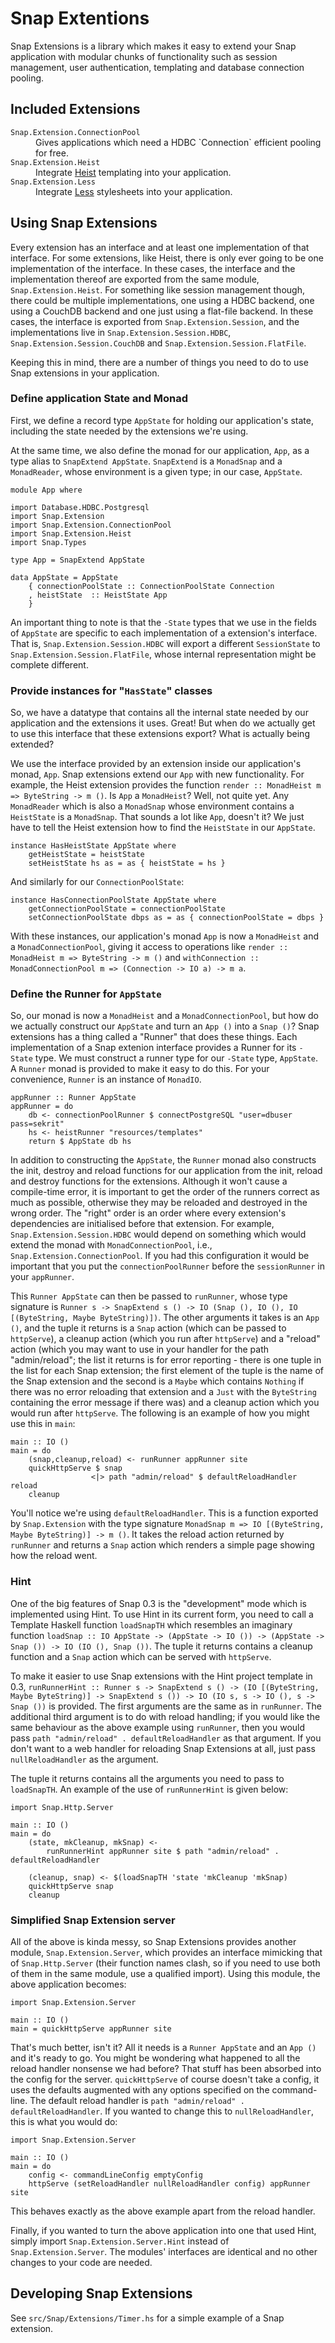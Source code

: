 # Snap Extentions

Snap Extensions is a library which makes it easy to extend your Snap
application with modular chunks of functionality such as session management,
user authentication, templating and database connection pooling.

## Included Extensions

<dl>
  <dt><code>Snap.Extension.ConnectionPool</code></dt>
  <dd>Gives applications which need a HDBC `Connection` efficient pooling for
    free.
  </dd>
  <dt><code>Snap.Extension.Heist</code></dt>
  <dd>Integrate
    <a href="http://snapframework.com/docs/tutorials/heist">Heist</a>
    templating into your application.</dd>
  <dt><code>Snap.Extension.Less</code></dt>
  <dd>Integrate <a href="http://lesscss.org">Less</a> stylesheets into your
    application.
  </dd>
</dl>

## Using Snap Extensions

Every extension has an interface and at least one implementation of that
interface. For some extensions, like Heist, there is only ever going to be
one implementation of the interface. In these cases, the interface and the
implementation thereof are exported from the same module,
`Snap.Extension.Heist`. For something like session management though, there
could be multiple implementations, one using a HDBC backend, one using a
CouchDB backend and one just using a flat-file backend. In these cases, the
interface is exported from `Snap.Extension.Session`, and the implementations
live in `Snap.Extension.Session.HDBC`, `Snap.Extension.Session.CouchDB` and
`Snap.Extension.Session.FlatFile`.

Keeping this in mind, there are a number of things you need to do to use
Snap extensions in your application.

### Define application State and Monad

First, we define a record type `AppState` for holding our application's state,
including the state needed by the extensions we're using.

At the same time, we also define the monad for our application, `App`, as a
type alias to `SnapExtend AppState`. `SnapExtend` is a `MonadSnap` and a
`MonadReader`, whose environment is a given type; in our case,
`AppState`.

    module App where
    
    import Database.HDBC.Postgresql
    import Snap.Extension
    import Snap.Extension.ConnectionPool
    import Snap.Extension.Heist
    import Snap.Types
    
    type App = SnapExtend AppState
    
    data AppState = AppState
        { connectionPoolState :: ConnectionPoolState Connection
        , heistState  :: HeistState App
        }

An important thing to note is that the `-State` types that we use in the 
fields of `AppState` are specific to each implementation of a extension's
interface. That is, `Snap.Extension.Session.HDBC` will export a different
`SessionState` to `Snap.Extension.Session.FlatFile`, whose internal
representation might be complete different.

### Provide instances for "`HasState`" classes

So, we have a datatype that contains all the internal state needed by our
application and the extensions it uses. Great! But when do we actually
get to use this interface that these extensions export? What is actually being
extended?

We use the interface provided by an extension inside our application's monad,
`App`. Snap extensions extend our `App` with new functionality. For example,
the Heist extension provides the function
`render :: MonadHeist m => ByteString -> m ()`. Is `App` a `MonadHeist`? Well,
not quite yet. Any `MonadReader` which is also a `MonadSnap` whose environment
contains a `HeistState` is a `MonadSnap`. That sounds a lot like `App`,
doesn't it? We just have to tell the Heist extension how to find the
`HeistState` in our `AppState`.

    instance HasHeistState AppState where
        getHeistState = heistState
        setHeistState hs as = as { heistState = hs }

And similarly for our `ConnectionPoolState`:

    instance HasConnectionPoolState AppState where
        getConnectionPoolState = connectionPoolState
        setConnectionPoolState dbps as = as { connectionPoolState = dbps }

With these instances, our application's monad `App` is now a `MonadHeist` and
a `MonadConnectionPool`, giving it access to operations like
`render :: MonadHeist m => ByteString -> m ()` and
`withConnection :: MonadConnectionPool m => (Connection -> IO a) -> m a`.

### Define the Runner for `AppState`

So, our monad is now a `MonadHeist` and a `MonadConnectionPool`, but how do we
actually construct our `AppState` and turn an `App ()` into a `Snap ()`? Snap
extensions has a thing called a "Runner" that does these things. Each
implementation of a Snap extenion interface provides a Runner for its `-State`
type. We must construct a runner type for our `-State` type, `AppState`. A
`Runner` monad is provided to make it easy to do this. For your convenience,
`Runner` is an instance of `MonadIO`.

    appRunner :: Runner AppState
    appRunner = do
        db <- connectionPoolRunner $ connectPostgreSQL "user=dbuser pass=sekrit"
        hs <- heistRunner "resources/templates"
        return $ AppState db hs

In addition to constructing the `AppState`, the `Runner` monad also constructs
the init, destroy and reload functions for our application from the init,
reload and destroy functions for the extensions. Although it won't cause a
compile-time error, it is important to get the order of the runners correct as
much as possible, otherwise they may be reloaded and destroyed in the wrong
order. The "right" order is an order where every extension's dependencies are
initialised before that extension. For example,
`Snap.Extension.Session.HDBC` would depend on something which would extend the
monad with `MonadConnectionPool`, i.e., `Snap.Extension.ConnectionPool`.
If you had this configuration it would be important that you put the
`connectionPoolRunner` before the `sessionRunner` in your `appRunner`.

This `Runner AppState` can then be passed to `runRunner`, whose type signature
is
`Runner s -> SnapExtend s () -> IO (Snap (), IO (), IO [(ByteString, Maybe ByteString)])`.
The other arguments it takes is an `App ()`, and the tuple it returns is a
`Snap` action (which can be passed to `httpServe`), a cleanup action (which
you run after `httpServe`) and a "reload" action (which you may want to use
in your handler for the path "admin/reload"; the list it returns is for error
reporting - there is one tuple in the list for each Snap extension; the first
element of the tuple is the name of the Snap extension and the second is a
`Maybe` which contains `Nothing` if there was no error reloading that
extension and a `Just` with the `ByteString` containing the error message if
there was) and a cleanup action which you would run after `httpServe`. The
following is an example of how you might use this in `main`:

    main :: IO ()
    main = do
        (snap,cleanup,reload) <- runRunner appRunner site
        quickHttpServe $ snap
                      <|> path "admin/reload" $ defaultReloadHandler reload
        cleanup

You'll notice we're using `defaultReloadHandler`. This is a function exported
by `Snap.Extension` with the type signature
`MonadSnap m => IO [(ByteString, Maybe ByteString)] -> m ()`. It takes the
reload action returned by `runRunner` and returns a `Snap` action which
renders a simple page showing how the reload went.

### Hint

One of the big features of Snap 0.3 is the "development" mode which is
implemented using Hint. To use Hint in its current form, you need to call a
Template Haskell function `loadSnapTH` which resembles an imaginary function
`loadSnap :: IO AppState -> (AppState -> IO ()) -> (AppState -> Snap ()) -> IO (IO (), Snap ())`.
The tuple it returns contains a cleanup function and a `Snap` action which can
be served with `httpServe`.

To make it easier to use Snap extensions with the Hint project template in
0.3,
`runRunnerHint :: Runner s -> SnapExtend s () -> (IO [(ByteString, Maybe ByteString)] -> SnapExtend s ()) -> IO (IO s, s -> IO (), s -> Snap ())`
is provided. The first arguments are the same as in `runRunner`. The
additional third argument is to do with reload handling; if you would like the
same behaviour as the above example using `runRunner`, then you would pass
`path "admin/reload" . defaultReloadHandler` as that argument. If you don't
want to a web handler for reloading Snap Extensions at all, just pass
`nullReloadHandler` as the argument.

The tuple it returns contains all the arguments you need to pass to
`loadSnapTH`. An example of the use of `runRunnerHint` is given below:

    import Snap.Http.Server
    
    main :: IO ()
    main = do
        (state, mkCleanup, mkSnap) <-
            runRunnerHint appRunner site $ path "admin/reload" . defaultReloadHandler

        (cleanup, snap) <- $(loadSnapTH 'state 'mkCleanup 'mkSnap)
        quickHttpServe snap
        cleanup

### Simplified Snap Extension server

All of the above is kinda messy, so Snap Extensions provides another module,
`Snap.Extension.Server`, which provides an interface mimicking that of
`Snap.Http.Server` (their function names clash, so if you need to use both of
them in the same module, use a qualified import). Using this module, the above
application becomes:

    import Snap.Extension.Server
    
    main :: IO ()
    main = quickHttpServe appRunner site

That's much better, isn't it? All it needs is a `Runner AppState` and an
`App ()` and it's ready to go. You might be wondering what happened to all
the reload handler nonsense we had before? That stuff has been absorbed into
the config for the server. `quickHttpServe` of course doesn't take a config,
it uses the defaults augmented with any options specified on the command-line.
The default reload handler is `path "admin/reload" . defaultReloadHandler`.
If you wanted to change this to `nullReloadHandler`, this is what you would
do:

    import Snap.Extension.Server
    
    main :: IO ()
    main = do
        config <- commandLineConfig emptyConfig
        httpServe (setReloadHandler nullReloadHandler config) appRunner site

This behaves exactly as the above example apart from the reload handler.

Finally, if you wanted to turn the above application into one that used Hint,
simply import `Snap.Extension.Server.Hint` instead of `Snap.Extension.Server`.
The modules' interfaces are identical and no other changes to your code are
needed.

## Developing Snap Extensions

See `src/Snap/Extensions/Timer.hs` for a simple example of a Snap extension.
